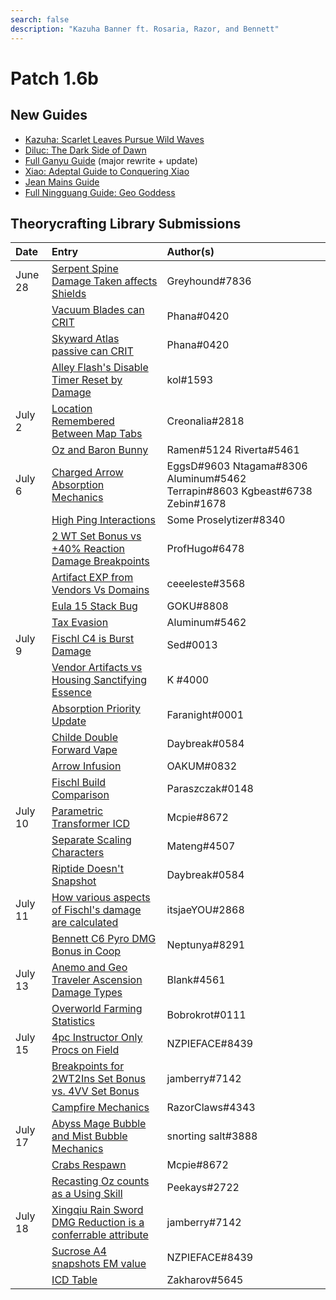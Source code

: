 ```yaml
---
search: false
description: "Kazuha Banner ft. Rosaria, Razor, and Bennett"
---
```


# Patch 1.6b

## New Guides

* [Kazuha: Scarlet Leaves Pursue Wild Waves](https://keqingmains.com/kazuha/)
* [Diluc: The Dark Side of Dawn](https://keqingmains.com/diluc/)
* [Full Ganyu Guide](https://keqingmains.com/ganyu/) (major rewrite + update)
* [Xiao: Adeptal Guide to Conquering Xiao](https://keqingmains.com/xiao/)
* [Jean Mains Guide](https://keqingmains.com/jean/)
* [Full Ningguang Guide: Geo Goddess](https://keqingmains.com/ningguang/)

## Theorycrafting Library Submissions

| Date    | Entry                                                                                                                                                          | Author\(s\)                                                                       |
| :------ | :------------------------------------------------------------------------------------------------------------------------------------------------------------- | :-------------------------------------------------------------------------------- |
| June 28 | [Serpent Spine Damage Taken affects Shields](/evidence/equipment/weapons#serpent-spine-damage-taken-affects-shields)                                           | Greyhound\#7836                                                                   |
|         | [Vacuum Blades can CRIT](/evidence/equipment/weapons#vacuum-blades-can-crit)                                                                                   | Phana\#0420                                                                       |
|         | [Skyward Atlas passive can CRIT](/evidence/equipment/weapons#skyward-atlas-effect-can-crit)                                                                    | Phana\#0420                                                                       |
|         | [Alley Flash's Disable Timer Reset by Damage](/evidence/equipment/weapons#alley-flashs-disable-timer-can-be-reset-by-damage)                                   | kol\#1593                                                                         |
| July 2  | [Location Remembered Between Map Tabs](/evidence/general-mechanics/overworld#location-remembered-between-map-tabs)                                             | Creonalia\#2818                                                                   |
|         | [Oz and Baron Bunny](/evidence/characters/electro/fischl#oz-and-baron-bunny)                                                                                   | Ramen\#5124 Riverta\#5461                                                         |
| July 6  | [Charged Arrow Absorption Mechanics](/evidence/combat-mechanics/elemental-effects/elemental-absorption#charged-arrow-absorption-mechanics)                     | EggsD\#9603 Ntagama\#8306 Aluminum\#5462 Terrapin\#8603 Kgbeast\#6738 Zebin\#1678 |
|         | [High Ping Interactions](/evidence/general-mechanics/bugs#high-ping-interactions)                                                                              | Some Proselytizer\#8340                                                           |
|         | [2 WT Set Bonus vs +40% Reaction Damage Breakpoints](/evidence/equipment/artifacts#breakpoints-for-2-wt-set-bonus-vs-40-reaction-damage-from-4tf-cw-set-bonus) | ProfHugo\#6478                                                                    |
|         | [Artifact EXP from Vendors Vs Domains](/evidence/general-mechanics/lifeskills#artifact-exp-from-vendors-vs-domains)                                            | ceeeleste\#3568                                                                   |
|         | [Eula 15 Stack Bug](/evidence/characters/cryo/eula#eula-15-stack-bug)                                                                                          | GOKU\#8808                                                                        |
|         | [Tax Evasion](/evidence/combat-mechanics/elemental-effects/elemental-gauge-theory#tax-evasion)                                                                 | Aluminum\#5462                                                                    |
| July 9  | [Fischl C4 is Burst Damage](/evidence/characters/electro/fischl#fischl-c4-damage-is-burst-damage)                                                              | Sed\#0013                                                                         |
|         | [Vendor Artifacts vs Housing Sanctifying Essence](/evidence/general-mechanics/lifeskills#vendor-artifacts-vs-housing-sanctifying-essence)                      | K \#4000                                                                          |
|         | [Absorption Priority Update](/evidence/combat-mechanics/elemental-effects/elemental-absorption#absorption-priority-correction)                                 | Faranight\#0001                                                                   |
|         | [Childe Double Forward Vape](/evidence/characters/hydro/tartaglia#childe-double-forward-vape)                                                                  | Daybreak\#0584                                                                    |
|         | [Arrow Infusion](/evidence/combat-mechanics/elemental-effects/weapon-infusion#arrows-are-self-applied-aura-entities)                                           | OAKUM\#0832                                                                       |
|         | [Fischl Build Comparison](/evidence/characters/electro/fischl#fischl-build-comparison)                                                                         | Paraszczak\#0148                                                                  |
| July 10 | [Parametric Transformer ICD](/evidence/equipment/gadgets/parametric-transformer#internal-cooldown)                                                             | Mcpie\#8672                                                                       |
|         | [Separate Scaling Characters](/evidence/general-mechanics/attributes/scaling#separate-scaling-characters)                                                      | Mateng\#4507                                                                      |
|         | [Riptide Doesn't Snapshot](/evidence/characters/hydro/tartaglia#riptide-does-not-snapshot)                                                                     | Daybreak\#0584                                                                    |
| July 11 | [How various aspects of Fischl's damage are calculated](/evidence/characters/electro/fischl#how-various-aspects-of-fischls-damage-are-calculated)              | itsjaeYOU\#2868                                                                   |
|         | [Bennett C6 Pyro DMG Bonus in Coop](/evidence/characters/pyro/bennett#c6-bennett-pyro-dmg-bonus-in-coop)                                                       | Neptunya\#8291                                                                    |
| July 13 | [Anemo and Geo Traveler Ascension Damage Types](/evidence/characters/geo/traveler-geo#geo-traveler-a4-does-not-count-as-normal-attack)                         | Blank\#4561                                                                       |
|         | [Overworld Farming Statistics](/evidence/general-mechanics/lifeskills#overworld-farming-statistics)                                                            | Bobrokrot\#0111                                                                   |
| July 15 | [4pc Instructor Only Procs on Field](/evidence/equipment/artifacts#4pc-instructor-only-procs-on-field)                                                         | NZPIEFACE\#8439                                                                   |
|         | [Breakpoints for 2WT2Ins Set Bonus vs. 4VV Set Bonus](/evidence/equipment/artifacts#breakpoints-for-2wt-2-ins-set-bonus-vs-4vv-set-bonus)                      | jamberry\#7142                                                                    |
|         | [Campfire Mechanics](/evidence/general-mechanics/lifeskills#campfires-act-like-1u-of-pyro-aura)                                                                | RazorClaws\#4343                                                                  |
| July 17 | [Abyss Mage Bubble and Mist Bubble Mechanics](/evidence/combat-mechanics/enemy-mechanics/enemy-interactions#hydro-abyss-mage-bubble-persists-on-swap)          | snorting salt\#3888                                                               |
|         | [Crabs Respawn](/general-mechanics/lifeskills#crabs-respawn)                                                                                                   | Mcpie\#8672                                                                       |
|         | [Recasting Oz counts as a Using Skill](/evidence/characters/electro/fischl#resummoning-oz-while-hes-still-active-counts-as-using-an-elemental-skill)           | Peekays\#2722                                                                     |
| July 18 | [Xingqiu Rain Sword DMG Reduction is a conferrable attribute](/evidence/characters/hydro/xingqiu#xingqiu-rain-sword-dmg-reduction-is-a-conferrable-attribute)  | jamberry\#7142                                                                    |
|         | [Sucrose A4 snapshots EM value](/evidence/characters/anemo/sucrose#sucrose-a4-snapshots-em-value)                                                              | NZPIEFACE\#8439                                                                   |
|         | [ICD Table](/combat-mechanics/internal-cooldown)                                            | Zakharov\#5645                                                                    |
